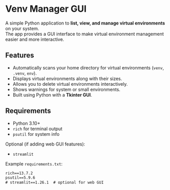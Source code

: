 # Venv Manager GUI

A simple Python application to **list, view, and manage virtual environments** on your system.  
The app provides a GUI interface to make virtual environment management easier and more interactive.

## Features

- Automatically scans your home directory for virtual environments (`venv`, `.venv`, `env`).  
- Displays virtual environments along with their sizes.  
- Allows you to delete virtual environments interactively.  
- Shows warnings for system or small environments.  
- Built using Python with a **Tkinter GUI**.  

## Requirements

- Python 3.10+  
- `rich` for terminal output  
- `psutil` for system info  

Optional (if adding web GUI features):

- `streamlit`  

Example `requirements.txt`:

```txt
rich==13.7.2
psutil==5.9.6
# streamlit==1.26.1  # optional for web GUI
